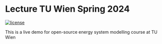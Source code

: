# Lecture TU Wien Spring 2024

[![license](https://img.shields.io/badge/license-Apache%202.0-black)](https://github.com/danielhuppmann/lecture-spring-2024/blob/main/LICENSE)

This is a live demo for open-source energy system modelling course at TU Wien
